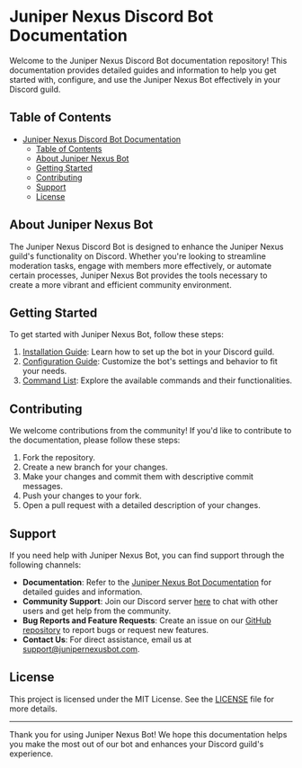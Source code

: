 # Juniper Nexus Discord Bot Documentation

Welcome to the Juniper Nexus Discord Bot documentation repository! This documentation provides detailed guides and information to help you get started with, configure, and use the Juniper Nexus Bot effectively in your Discord guild.

## Table of Contents

- [Juniper Nexus Discord Bot Documentation](#juniper-nexus-discord-bot-documentation)
  - [Table of Contents](#table-of-contents)
  - [About Juniper Nexus Bot](#about-juniper-nexus-bot)
  - [Getting Started](#getting-started)
  - [Contributing](#contributing)
  - [Support](#support)
  - [License](#license)

## About Juniper Nexus Bot

The Juniper Nexus Discord Bot is designed to enhance the Juniper Nexus guild's functionality on Discord. Whether you're looking to streamline moderation tasks, engage with members more effectively, or automate certain processes, Juniper Nexus Bot provides the tools necessary to create a more vibrant and efficient community environment.

## Getting Started

To get started with Juniper Nexus Bot, follow these steps:

1. [Installation Guide](/pages/getting-started/installation.mdx): Learn how to set up the bot in your Discord guild.
2. [Configuration Guide](/pages/getting-started/configuration.mdx): Customize the bot's settings and behavior to fit your needs.
3. [Command List](/pages/commands.mdx): Explore the available commands and their functionalities.

## Contributing

We welcome contributions from the community! If you'd like to contribute to the documentation, please follow these steps:

1. Fork the repository.
2. Create a new branch for your changes.
3. Make your changes and commit them with descriptive commit messages.
4. Push your changes to your fork.
5. Open a pull request with a detailed description of your changes.

## Support

If you need help with Juniper Nexus Bot, you can find support through the following channels:

- **Documentation**: Refer to the [Juniper Nexus Bot Documentation](/pages/index.mdx) for detailed guides and information.
- **Community Support**: Join our Discord server [here](https://discord.gg/juniper-nexus) to chat with other users and get help from the community.
- **Bug Reports and Feature Requests**: Create an issue on our [GitHub repository](https://github.com/JuniperNexus/docs/issues) to report bugs or request new features.
- **Contact Us**: For direct assistance, email us at support@junipernexusbot.com.

## License

This project is licensed under the MIT License. See the [LICENSE](LICENSE) file for more details.

---

Thank you for using Juniper Nexus Bot! We hope this documentation helps you make the most out of our bot and enhances your Discord guild's experience.
